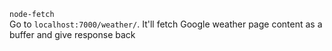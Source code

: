 `node-fetch` <br>
Go to `localhost:7000/weather/`. It'll fetch Google weather page content as a buffer and give response back
